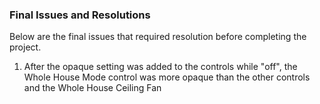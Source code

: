 ### Final Issues and Resolutions
Below are the final issues that required resolution before completing the project.

1. After the opaque setting was added to the controls while "off", the Whole House Mode control was more opaque than the
other controls and the Whole House Ceiling Fan 